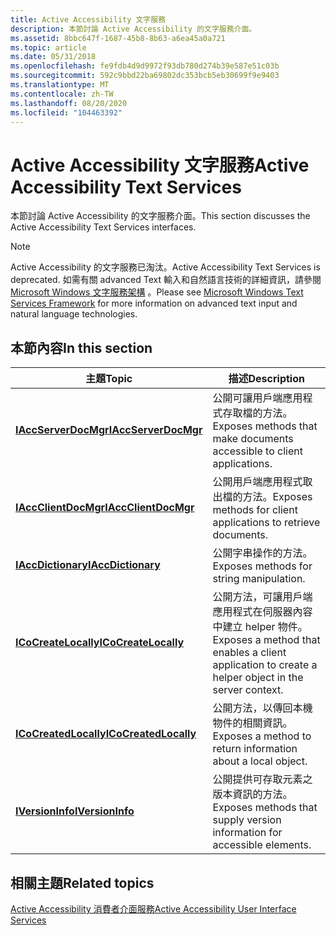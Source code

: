 ```yaml
---
title: Active Accessibility 文字服務
description: 本節討論 Active Accessibility 的文字服務介面。
ms.assetid: 8bbc647f-1687-45b8-8b63-a6ea45a0a721
ms.topic: article
ms.date: 05/31/2018
ms.openlocfilehash: fe9fdb4d9d9972f93db780d274b39e587e51c03b
ms.sourcegitcommit: 592c9bbd22ba69802dc353bcb5eb30699f9e9403
ms.translationtype: MT
ms.contentlocale: zh-TW
ms.lasthandoff: 08/20/2020
ms.locfileid: "104463392"
---
```

# <a name="active-accessibility-text-services"></a><span data-ttu-id="1c5c4-103">Active Accessibility 文字服務</span><span class="sxs-lookup"><span data-stu-id="1c5c4-103">Active Accessibility Text Services</span></span>

<span data-ttu-id="1c5c4-104">本節討論 Active Accessibility 的文字服務介面。</span><span class="sxs-lookup"><span data-stu-id="1c5c4-104">This section discusses the Active Accessibility Text Services interfaces.</span></span>

> [!Note]  
> <span data-ttu-id="1c5c4-105">Active Accessibility 的文字服務已淘汰。</span><span class="sxs-lookup"><span data-stu-id="1c5c4-105">Active Accessibility Text Services is deprecated.</span></span> <span data-ttu-id="1c5c4-106">如需有關 advanced Text 輸入和自然語言技術的詳細資訊，請參閱 [Microsoft Windows 文字服務架構](../tsf/text-services-framework.md) 。</span><span class="sxs-lookup"><span data-stu-id="1c5c4-106">Please see [Microsoft Windows Text Services Framework](../tsf/text-services-framework.md) for more information on advanced text input and natural language technologies.</span></span>

## <a name="in-this-section"></a><span data-ttu-id="1c5c4-107">本節內容</span><span class="sxs-lookup"><span data-stu-id="1c5c4-107">In this section</span></span>

| <span data-ttu-id="1c5c4-108">主題</span><span class="sxs-lookup"><span data-stu-id="1c5c4-108">Topic</span></span>                                                     | <span data-ttu-id="1c5c4-109">描述</span><span class="sxs-lookup"><span data-stu-id="1c5c4-109">Description</span></span>                                                                                                                    |
|-----------------------------------------------------------|--------------------------------------------------------------------------------------------------------------------------------|
| [<span data-ttu-id="1c5c4-110">**IAccServerDocMgr**</span><span class="sxs-lookup"><span data-stu-id="1c5c4-110">**IAccServerDocMgr**</span></span>](/windows/desktop/api/msaatext/nn-msaatext-iaccserverdocmgr)   | <span data-ttu-id="1c5c4-111">公開可讓用戶端應用程式存取檔的方法。</span><span class="sxs-lookup"><span data-stu-id="1c5c4-111">Exposes methods that make documents accessible to client applications.</span></span>                              |
| [<span data-ttu-id="1c5c4-112">**IAccClientDocMgr**</span><span class="sxs-lookup"><span data-stu-id="1c5c4-112">**IAccClientDocMgr**</span></span>](/windows/desktop/api/msaatext/nn-msaatext-iaccclientdocmgr)   | <span data-ttu-id="1c5c4-113">公開用戶端應用程式取出檔的方法。</span><span class="sxs-lookup"><span data-stu-id="1c5c4-113">Exposes methods for client applications to retrieve documents.</span></span>                                      |
| [<span data-ttu-id="1c5c4-114">**IAccDictionary**</span><span class="sxs-lookup"><span data-stu-id="1c5c4-114">**IAccDictionary**</span></span>](/windows/desktop/api/msaatext/nn-msaatext-iaccdictionary)       | <span data-ttu-id="1c5c4-115">公開字串操作的方法。</span><span class="sxs-lookup"><span data-stu-id="1c5c4-115">Exposes methods for string manipulation.</span></span>                                                            |
| [<span data-ttu-id="1c5c4-116">**ICoCreateLocally**</span><span class="sxs-lookup"><span data-stu-id="1c5c4-116">**ICoCreateLocally**</span></span>](/windows/desktop/api/msaatext/nn-msaatext-icocreatelocally)   | <span data-ttu-id="1c5c4-117">公開方法，可讓用戶端應用程式在伺服器內容中建立 helper 物件。</span><span class="sxs-lookup"><span data-stu-id="1c5c4-117">Exposes a method that enables a client application to create a helper object in the server context.</span></span> |
| [<span data-ttu-id="1c5c4-118">**ICoCreatedLocally**</span><span class="sxs-lookup"><span data-stu-id="1c5c4-118">**ICoCreatedLocally**</span></span>](/windows/desktop/api/msaatext/nn-msaatext-icocreatedlocally) | <span data-ttu-id="1c5c4-119">公開方法，以傳回本機物件的相關資訊。</span><span class="sxs-lookup"><span data-stu-id="1c5c4-119">Exposes a method to return information about a local object.</span></span>                                        |
| [<span data-ttu-id="1c5c4-120">**IVersionInfo**</span><span class="sxs-lookup"><span data-stu-id="1c5c4-120">**IVersionInfo**</span></span>](/windows/desktop/api/msaatext/nn-msaatext-iversioninfo)           | <span data-ttu-id="1c5c4-121">公開提供可存取元素之版本資訊的方法。</span><span class="sxs-lookup"><span data-stu-id="1c5c4-121">Exposes methods that supply version information for accessible elements.</span></span>                            |

## <a name="related-topics"></a><span data-ttu-id="1c5c4-122">相關主題</span><span class="sxs-lookup"><span data-stu-id="1c5c4-122">Related topics</span></span>

[<span data-ttu-id="1c5c4-123">Active Accessibility 消費者介面服務</span><span class="sxs-lookup"><span data-stu-id="1c5c4-123">Active Accessibility User Interface Services</span></span>](active-accessibility-user-interface-services-dev-guide.md)